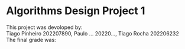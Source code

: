 # Algorithms Design Project 1
This project was devoloped by: <br>
Tiago Pinheiro 202207890, Paulo ... 20220..., Tiago Rocha 202206232 <br>
The final grade was:
